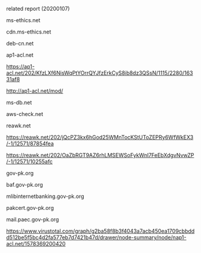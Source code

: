 related report (20200107)


ms-ethics.net

cdn.ms-ethics.net

deb-cn.net

ap1-acl.net

https://ap1-acl.net/202/KfzLXf6NisWqPtYOrrQYJfzErkCyS8ib8dz3QSsN/1115/2280/16331af8

http://ap1-acl.net/mod/

ms-db.net

aws-check.net

reawk.net

https://reawk.net/202/jQcPZ3kx6hGod25WMnTocKStUToZEPRy6WfWkEX3/-1/12571/87854fea

https://reawk.net/202/OaZbRGT9AZ6rhLMSEWSoFykWnI7FeEbXdgvNvwZP/-1/12571/10255afc

gov-pk.org

baf.gov-pk.org

mlibinternetbanking.gov-pk.org

pakcert.gov-pk.org	

mail.paec.gov-pk.org

https://www.virustotal.com/graph/g2ba58f8b3f4043a7acb450ea1709cbbddd512be5f5bc4d2fa577eb7d7421b47d/drawer/node-summary/node/nap1-acl.net/1578369200420
